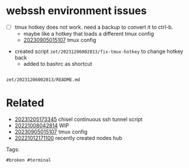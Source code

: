 # webssh environment issues

- [ ] tmux hotkey does not work. need a backup to convert it to ctrl-b.
  - maybe like a hotkey that loads a different tmux config
  - [20230905015107](/zet/20230905015107/README.md) tmux config
- created script `zet/20231206002013/fix-tmux-hotkey` to change hotkey back
  - added to bashrc as shortcut

```
```

` zet/20231206002013/README.md `

# Related

- [20231205173345](/zet/20231205173345/README.md) chisel continuous ssh tunnel script
- [20221008042814](/zet/20221008042814/README.md) WIP
- [20230905015107](/zet/20230905015107/README.md) tmux config
- [20221012171100](/zet/20221012171100/README.md) recently created nodes hub

Tags:

    #broken #terminal
